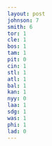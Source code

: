 ```yaml
---
layout: post
johnson: 7
smith: 6
tor: 1
cle: 1
bos: 1
tam: 1
pit: 0
cin: 1
stl: 1
atl: 1
bal: 1
kan: 1
nyy: 0
laa: 1
sdg: 1
was: 1
phi: 1
lad: 0
---
```

